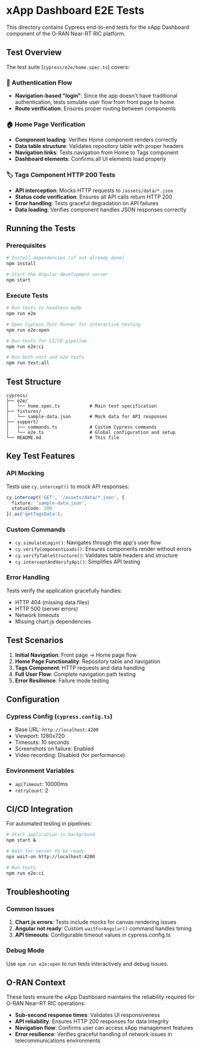 # xApp Dashboard E2E Tests

This directory contains Cypress end-to-end tests for the xApp Dashboard component of the O-RAN Near-RT RIC platform.

## Test Overview

The test suite (`cypress/e2e/home.spec.ts`) covers:

### 🔐 Authentication Flow
- **Navigation-based "login"**: Since the app doesn't have traditional authentication, tests simulate user flow from front page to home
- **Route verification**: Ensures proper routing between components

### 🏠 Home Page Verification
- **Component loading**: Verifies Home component renders correctly
- **Data table structure**: Validates repository table with proper headers
- **Navigation links**: Tests navigation from Home to Tags component
- **Dashboard elements**: Confirms all UI elements load properly

### 🏷️ Tags Component HTTP 200 Tests
- **API interception**: Mocks HTTP requests to `/assets/data/*.json`
- **Status code verification**: Ensures all API calls return HTTP 200
- **Error handling**: Tests graceful degradation on API failures
- **Data loading**: Verifies component handles JSON responses correctly

## Running the Tests

### Prerequisites
```bash
# Install dependencies (if not already done)
npm install

# Start the Angular development server
npm start
```

### Execute Tests
```bash
# Run tests in headless mode
npm run e2e

# Open Cypress Test Runner for interactive testing
npm run e2e:open

# Run tests for CI/CD pipeline
npm run e2e:ci

# Run both unit and e2e tests
npm run test:all
```

## Test Structure

```
cypress/
├── e2e/
│   └── home.spec.ts           # Main test specification
├── fixtures/
│   └── sample-data.json       # Mock data for API responses
├── support/
│   ├── commands.ts            # Custom Cypress commands
│   └── e2e.ts                 # Global configuration and setup
└── README.md                  # This file
```

## Key Test Features

### API Mocking
Tests use `cy.intercept()` to mock API responses:
```typescript
cy.intercept('GET', '/assets/data/*.json', { 
  fixture: 'sample-data.json',
  statusCode: 200 
}).as('getTagsData');
```

### Custom Commands
- `cy.simulateLogin()`: Navigates through the app's user flow
- `cy.verifyComponentLoads()`: Ensures components render without errors
- `cy.verifyTableStructure()`: Validates table headers and structure
- `cy.interceptAndVerifyApi()`: Simplifies API testing

### Error Handling
Tests verify the application gracefully handles:
- HTTP 404 (missing data files)
- HTTP 500 (server errors)
- Network timeouts
- Missing chart.js dependencies

## Test Scenarios

1. **Initial Navigation**: Front page → Home page flow
2. **Home Page Functionality**: Repository table and navigation
3. **Tags Component**: HTTP requests and data handling
4. **Full User Flow**: Complete navigation path testing
5. **Error Resilience**: Failure mode testing

## Configuration

### Cypress Config (`cypress.config.ts`)
- Base URL: `http://localhost:4200`
- Viewport: 1280x720
- Timeouts: 10 seconds
- Screenshots on failure: Enabled
- Video recording: Disabled (for performance)

### Environment Variables
- `apiTimeout`: 10000ms
- `retryCount`: 2

## CI/CD Integration

For automated testing in pipelines:
```bash
# Start application in background
npm start &

# Wait for server to be ready
npx wait-on http://localhost:4200

# Run tests
npm run e2e:ci
```

## Troubleshooting

### Common Issues
1. **Chart.js errors**: Tests include mocks for canvas rendering issues
2. **Angular not ready**: Custom `waitForAngular()` command handles timing
3. **API timeouts**: Configurable timeout values in cypress.config.ts

### Debug Mode
Use `npm run e2e:open` to run tests interactively and debug issues.

## O-RAN Context

These tests ensure the xApp Dashboard maintains the reliability required for O-RAN Near-RT RIC operations:
- **Sub-second response times**: Validates UI responsiveness
- **API reliability**: Ensures HTTP 200 responses for data integrity
- **Navigation flow**: Confirms user can access xApp management features
- **Error resilience**: Verifies graceful handling of network issues in telecommunications environments